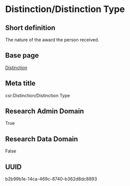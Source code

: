 # Distinction/Distinction Type
## Short definition
The nature of the award the person received.
## Base page
[Distinction](https://github.com/EuroCRIS/CASRAI-Dictionairies/blob/main/Objects/Distinction.md)
## Meta title
csr:Distinction/Distinction Type
## Research Admin Domain
True
## Research Data Domain
False
## UUID
b2b99b1e-14ca-469c-8740-b362d8dc8893
